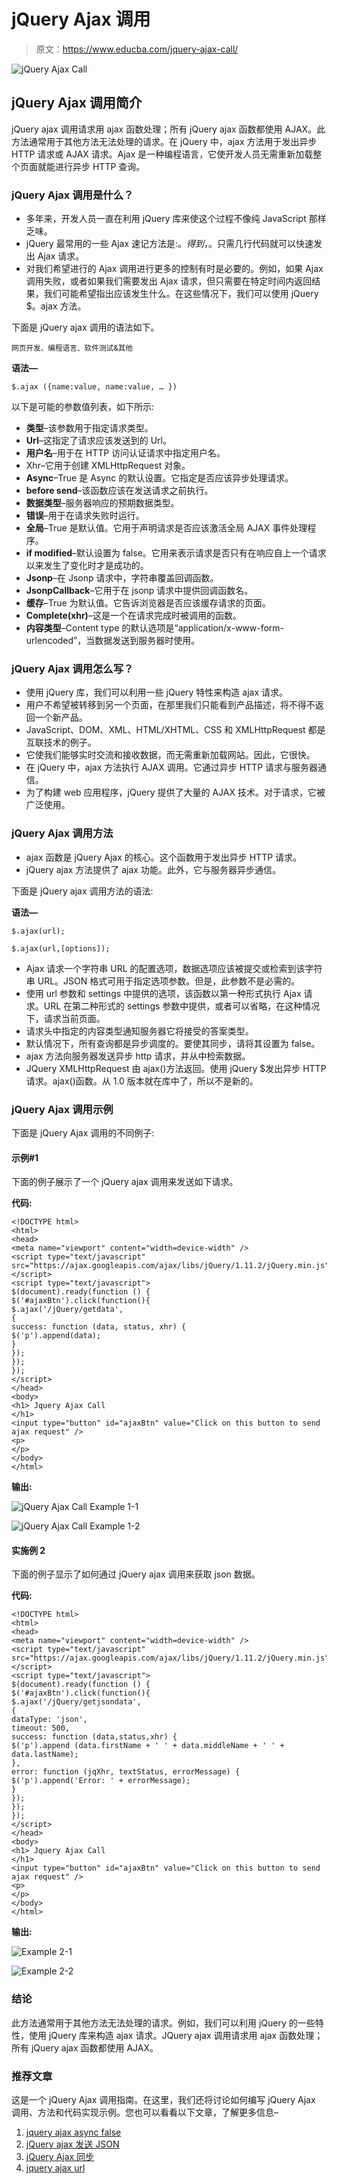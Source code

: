 # jQuery Ajax 调用

> 原文：<https://www.educba.com/jquery-ajax-call/>

![jQuery Ajax Call](img/91895f4e1bca3dba39ceab474dd5438c.png)



## jQuery Ajax 调用简介

jQuery ajax 调用请求用 ajax 函数处理；所有 jQuery ajax 函数都使用 AJAX。此方法通常用于其他方法无法处理的请求。在 jQuery 中，ajax 方法用于发出异步 HTTP 请求或 AJAX 请求。Ajax 是一种编程语言，它使开发人员无需重新加载整个页面就能进行异步 HTTP 查询。

### jQuery Ajax 调用是什么？

*   多年来，开发人员一直在利用 jQuery 库来使这个过程不像纯 JavaScript 那样乏味。
*   jQuery 最常用的一些 Ajax 速记方法是:$。得到，$。只需几行代码就可以快速发出 Ajax 请求。
*   对我们希望进行的 Ajax 调用进行更多的控制有时是必要的。例如，如果 Ajax 调用失败，或者如果我们需要发出 Ajax 请求，但只需要在特定时间内返回结果，我们可能希望指出应该发生什么。在这些情况下，我们可以使用 jQuery $。ajax 方法。

下面是 jQuery ajax 调用的语法如下。

<small>网页开发、编程语言、软件测试&其他</small>

**语法—**

```
$.ajax ({name:value, name:value, … })
```

以下是可能的参数值列表，如下所示:

*   **类型**–该参数用于指定请求类型。
*   **Url**–这指定了请求应该发送到的 Url。
*   **用户名**–用于在 HTTP 访问认证请求中指定用户名。
*   Xhr–它用于创建 XMLHttpRequest 对象。
*   **Async**–True 是 Async 的默认设置。它指定是否应该异步处理请求。
*   **before send**–该函数应该在发送请求之前执行。
*   **数据类型**–服务器响应的预期数据类型。
*   **错误**–用于在请求失败时运行。
*   **全局**–True 是默认值。它用于声明请求是否应该激活全局 AJAX 事件处理程序。
*   **if modified**–默认设置为 false。它用来表示请求是否只有在响应自上一个请求以来发生了变化时才是成功的。
*   **Jsonp**–在 Jsonp 请求中，字符串覆盖回调函数。
*   **JsonpCallback**–它用于在 jsonp 请求中提供回调函数名。
*   **缓存**–True 为默认值。它告诉浏览器是否应该缓存请求的页面。
*   **Complete(xhr)**–这是一个在请求完成时被调用的函数。
*   **内容类型**–Content type 的默认选项是“application/x-www-form-urlencoded”，当数据发送到服务器时使用。

### jQuery Ajax 调用怎么写？

*   使用 jQuery 库，我们可以利用一些 jQuery 特性来构造 ajax 请求。
*   用户不希望被转移到另一个页面，在那里我们只能看到产品描述，将不得不返回一个新产品。
*   JavaScript、DOM、XML、HTML/XHTML、CSS 和 XMLHttpRequest 都是互联技术的例子。
*   它使我们能够实时交流和接收数据，而无需重新加载网站。因此，它很快。
*   在 jQuery 中，ajax 方法执行 AJAX 调用。它通过异步 HTTP 请求与服务器通信。
*   为了构建 web 应用程序，jQuery 提供了大量的 AJAX 技术。对于请求，它被广泛使用。

### jQuery Ajax 调用方法

*   ajax 函数是 jQuery Ajax 的核心。这个函数用于发出异步 HTTP 请求。
*   jQuery ajax 方法提供了 ajax 功能。此外，它与服务器异步通信。

下面是 jQuery ajax 调用方法的语法:

**语法—**

```
$.ajax(url);
```

```
$.ajax(url,[options]);
```

*   Ajax 请求一个字符串 URL 的配置选项，数据选项应该被提交或检索到该字符串 URL。JSON 格式可用于指定选项参数。但是，此参数不是必需的。
*   使用 url 参数和 settings 中提供的选项，该函数以第一种形式执行 Ajax 请求。URL 在第二种形式的 settings 参数中提供，或者可以省略，在这种情况下，请求当前页面。
*   请求头中指定的内容类型通知服务器它将接受的答案类型。
*   默认情况下，所有查询都是异步调度的。要使其同步，请将其设置为 false。
*   ajax 方法向服务器发送异步 http 请求，并从中检索数据。
*   JQuery XMLHttpRequest 由 ajax()方法返回。使用 jQuery $发出异步 HTTP 请求。ajax()函数。从 1.0 版本就在库中了，所以不是新的。

### jQuery Ajax 调用示例

下面是 jQuery Ajax 调用的不同例子:

#### 示例#1

下面的例子展示了一个 jQuery ajax 调用来发送如下请求。

**代码:**

```
<!DOCTYPE html>
<html>
<head>
<meta name="viewport" content="width=device-width" />
<script type="text/javascript"
src="https://ajax.googleapis.com/ajax/libs/jQuery/1.11.2/jQuery.min.js">
</script>
<script type="text/javascript">
$(document).ready(function () {
$('#ajaxBtn').click(function(){
$.ajax('/jQuery/getdata',
{
success: function (data, status, xhr) {
$('p').append(data);
}
});
});
});
</script>
</head>
<body>
<h1> Jquery Ajax Call
</h1>
<input type="button" id="ajaxBtn" value="Click on this button to send ajax request" />
<p>
</p>
</body>
</html>
```

**输出:**

![jQuery Ajax Call Example 1-1](img/ace0598860a2e795a213cb79943e1b1f.png)



![jQuery Ajax Call Example 1-2](img/683e8f1c7d84a6a73cf5223692fb99b6.png)



#### 实施例 2

下面的例子显示了如何通过 jQuery ajax 调用来获取 json 数据。

**代码:**

```
<!DOCTYPE html>
<html>
<head>
<meta name="viewport" content="width=device-width" />
<script type="text/javascript"
src="https://ajax.googleapis.com/ajax/libs/jQuery/1.11.2/jQuery.min.js">
</script>
<script type="text/javascript">
$(document).ready(function () {
$('#ajaxBtn').click(function(){
$.ajax('/jQuery/getjsondata',
{
dataType: 'json',
timeout: 500,
success: function (data,status,xhr) {
$('p').append (data.firstName + ' ' + data.middleName + ' ' + data.lastName);
},
error: function (jqXhr, textStatus, errorMessage) {
$('p').append('Error: ' + errorMessage);
}
});
});
});
</script>
</head>
<body>
<h1> Jquery Ajax Call
</h1>
<input type="button" id="ajaxBtn" value="Click on this button to send ajax request" />
<p>
</p>
</body>
</html>
```

**输出:**

![Example 2-1](img/7e6bfac88e802617e2532de1f52bbea8.png)



![Example 2-2](img/c54a585131a51c69725d5ad6f5d40d9f.png)



### 结论

此方法通常用于其他方法无法处理的请求。例如，我们可以利用 jQuery 的一些特性，使用 jQuery 库来构造 ajax 请求。JQuery ajax 调用请求用 ajax 函数处理；所有 jQuery ajax 函数都使用 AJAX。

### 推荐文章

这是一个 jQuery Ajax 调用指南。在这里，我们还将讨论如何编写 jQuery Ajax 调用、方法和代码实现示例。您也可以看看以下文章，了解更多信息–

1.  [jquery ajax async false](https://www.educba.com/jquery-ajax-async-false/)
2.  [jQuery ajax 发送 JSON](https://www.educba.com/jquery-ajax-send-json/)
3.  [jQuery Ajax 同步](https://www.educba.com/jquery-ajax-synchronous/)
4.  [jquery ajax url](https://www.educba.com/jquery-ajax-url/)





